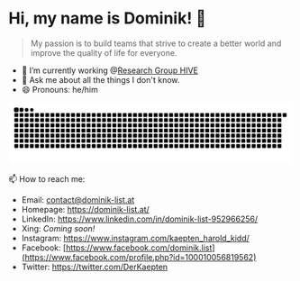 # Hi, my name is Dominik! 👋

> My passion is to build teams that strive to create a better world and improve the quality of life for everyone.

- 🔭 I’m currently working @[Research Group HIVE](https://hive.fh-hagenberg.at/)
- 💬 Ask me about all the things I don't know.
- 😄 Pronouns: he/him

<picture>
  <source media="(prefers-color-scheme: dark)" srcset="[https://raw.githubusercontent.com/listdo/listdo/output/github-snake-dark.svg">
  <source media="(prefers-color-scheme: light)" srcset="https://raw.githubusercontent.com/listdo/listdo/output/github-snake.svg">
  <img alt="Github contribution grid" src="https://raw.githubusercontent.com/listdo/listdo/output/github-snake.svg">
</picture>

📫 How to reach me: </br>
- Email: contact@dominik-list.at </br>
- Homepage: https://dominik-list.at/ </br>
- LinkedIn: https://www.linkedin.com/in/dominik-list-952966256/ </br>
- Xing: *Coming soon!* </br>
- Instagram: https://www.instagram.com/kaepten_harold_kidd/ </br>
- Facebook: [https://www.facebook.com/dominik.list](https://www.facebook.com/profile.php?id=100010056819562) </br>
- Twitter: https://twitter.com/DerKaepten </br>
